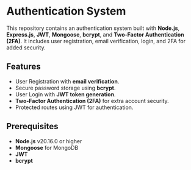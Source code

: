 # Authentication System

This repository contains an authentication system built with **Node.js**, **Express.js**, **JWT**, **Mongoose**, **bcrypt**, and **Two-Factor Authentication (2FA)**. It includes user registration, email verification, login, and 2FA for added security.

## Features

- User Registration with **email verification**.
- Secure password storage using **bcrypt**.
- User Login with **JWT token generation**.
- **Two-Factor Authentication (2FA)** for extra account security.
- Protected routes using JWT for authentication.

## Prerequisites

- **Node.js** v20.16.0 or higher
- **Mongoose** for MongoDB
- **JWT**
- **bcrypt**
